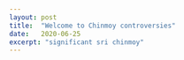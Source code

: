 ```yaml
---
layout: post
title:  "Welcome to Chinmoy controversies"
date:   2020-06-25
excerpt: "significant sri chinmoy"
---
```

